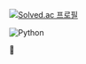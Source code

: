 

[![Solved.ac 프로필](http://mazassumnida.wtf/api/mini/generate_badge?boj=keemgdeok)](https://solved.ac/keemgdeok/)

![Python](https://img.shields.io/badge/Python-3776AB.svg?&style=flat&logo=Python&logoColor=white)

🌱


<!--
![Anurag's GitHub stats](https://github-readme-stats.vercel.app/api?username=keemgdeok&show_icons=true&theme=dark)
![TensorFlow](https://img.shields.io/badge/TensorFlow-FF6F00.svg?&style=flat&logo=TensorFlow&logoColor=white)
![Keras](https://img.shields.io/badge/Keras-D00000.svg?&style=flat&logo=Keras&logoColor=white)


**keemgdeok/keemgdeok** is a ✨ _special_ ✨ repository because its `README.md` (this file) appears on your GitHub profile.
** [![Solved.ac Profile](http://mazassumnida.wtf/api/v2/generate_badge?boj=keemgdeok)](https://solved.ac/keemgdeok/)
Here are some ideas to get you started:
![Anurag's GitHub stats](https://github-readme-stats.vercel.app/api?username=사용자ID&show_icons=true&theme=radical)
- 🔭 I’m currently working on ...
- 🌱 I’m currently learning ...
- 👯 I’m looking to collaborate on ...
- 🤔 I’m looking for help with ...
- 💬 Ask me about ...
- 📫 How to reach me: ...
- 😄 Pronouns: ...
- ⚡ Fun fact: ...
-->
